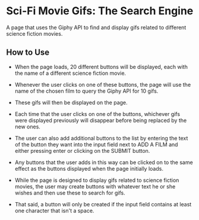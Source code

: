 # Sci-Fi Movie Gifs: The Search Engine

A page that uses the Giphy API to find and display gifs related to different science fiction movies.

## How to Use

* When the page loads, 20 different buttons will be displayed, each with the name of a different science fiction movie.

* Whenever the user clicks on one of these buttons, the page will use the name of the chosen film to query the Giphy API for 10 gifs.

* These gifs will then be displayed on the page.

* Each time that the user clicks on one of the buttons, whichever gifs were displayed previously will disappear before being replaced by the new ones.

* The user can also add additional buttons to the list by entering the text of the button they want into the input field next to ADD A FILM and either pressing enter or clicking on the SUBMIT button.

* Any buttons that the user adds in this way can be clicked on to the same effect as the buttons displayed when the page initially loads.

* While the page is designed to display gifs related to science fiction movies, the user may create buttons with whatever text he or she wishes and then use these to search for gifs.

* That said, a button will only be created if the input field contains at least one character that isn't a space.